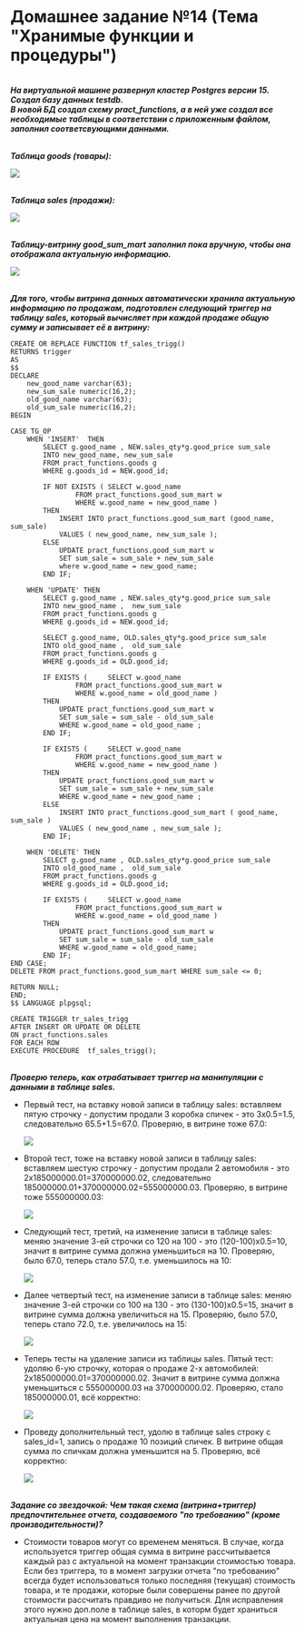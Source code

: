 # Домашнее задание №14 (Тема "Хранимые функции и процедуры")

<br>__*На виртуальной машине развернул кластер Postgres версии 15. Создал базу данных testdb.*__ 
<br>__*В новой БД создал схему pract_functions, а в ней уже создал все необходимые таблицы в соответствии с приложенным файлом, заполнил соответсвующими данными.*__

<br>__*Таблица goods (товары):*__

<img src="pic/goods.JPG" align="center" />

<br>__*Таблица sales (продажи):*__

<img src="pic/sales.JPG" align="center" />

<br>__*Таблицу-витрину good_sum_mart заполнил пока вручную, чтобы она отображала актуальную информацию.*__

<img src="pic/good_sum_mart.JPG" align="center" />

<br>__*Для того, чтобы витрина данных автоматически хранила актуальную информацию по продажам, подготовлен следующий триггер на таблицу sales, который вычисляет при каждой продаже общую сумму и записывает её в витрину:*__


````
CREATE OR REPLACE FUNCTION tf_sales_trigg()
RETURNS trigger
AS
$$
DECLARE 
	new_good_name varchar(63);
	new_sum_sale numeric(16,2); 
	old_good_name varchar(63);
	old_sum_sale numeric(16,2);
BEGIN

CASE TG_OP
	WHEN 'INSERT'  THEN 	
		SELECT g.good_name , NEW.sales_qty*g.good_price sum_sale
		INTO new_good_name, new_sum_sale 
		FROM pract_functions.goods g
		WHERE g.goods_id = NEW.good_id;

		IF NOT EXISTS ( SELECT w.good_name 
				FROM pract_functions.good_sum_mart w 
				WHERE w.good_name = new_good_name ) 
		THEN 
			INSERT INTO pract_functions.good_sum_mart (good_name, sum_sale) 
			VALUES ( new_good_name, new_sum_sale ); 
		ELSE
			UPDATE pract_functions.good_sum_mart w 
			SET sum_sale = sum_sale + new_sum_sale 
			where w.good_name = new_good_name;
		END IF; 

	WHEN 'UPDATE' THEN
		SELECT g.good_name , NEW.sales_qty*g.good_price sum_sale
		INTO new_good_name ,  new_sum_sale
		FROM pract_functions.goods g 
		WHERE g.goods_id = NEW.good_id;

		SELECT g.good_name, OLD.sales_qty*g.good_price sum_sale
		INTO old_good_name ,  old_sum_sale
		FROM pract_functions.goods g 
		WHERE g.goods_id = OLD.good_id;

		IF EXISTS ( 	SELECT w.good_name 
				FROM pract_functions.good_sum_mart w 
				WHERE w.good_name = old_good_name )
		THEN
			UPDATE pract_functions.good_sum_mart w
			SET sum_sale = sum_sale - old_sum_sale
			WHERE w.good_name = old_good_name ;
		END IF; 

		IF EXISTS ( 	SELECT w.good_name 
				FROM pract_functions.good_sum_mart w 
				WHERE w.good_name = new_good_name )
		THEN
			UPDATE pract_functions.good_sum_mart w
			SET sum_sale = sum_sale + new_sum_sale 
			WHERE w.good_name = new_good_name ;
		ELSE
			INSERT INTO pract_functions.good_sum_mart ( good_name, sum_sale ) 
			VALUES ( new_good_name , new_sum_sale );
		END IF;

	WHEN 'DELETE' THEN
		SELECT g.good_name , OLD.sales_qty*g.good_price sum_sale
		INTO old_good_name ,  old_sum_sale
		FROM pract_functions.goods g 
		WHERE g.goods_id = OLD.good_id;

		IF EXISTS ( 	SELECT w.good_name 
				FROM pract_functions.good_sum_mart w 
				WHERE w.good_name = old_good_name ) 
		THEN
			UPDATE pract_functions.good_sum_mart w
			SET sum_sale = sum_sale - old_sum_sale
			WHERE w.good_name = old_good_name;
		END IF;
END CASE;
DELETE FROM pract_functions.good_sum_mart WHERE sum_sale <= 0;

RETURN NULL;
END;
$$ LANGUAGE plpgsql;

CREATE TRIGGER tr_sales_trigg
AFTER INSERT OR UPDATE OR DELETE
ON pract_functions.sales
FOR EACH ROW
EXECUTE PROCEDURE  tf_sales_trigg();
````

<br>__*Проверю теперь, как отрабатывает триггер на манипуляции с данными в таблице sales.*__

* Первый тест, на вставку новой записи в таблицу sales: вставляем пятую строчку - допустим продали 3 коробка спичек - это  3х0.5=1.5, следовательно 65.5+1.5=67.0. Проверяю, в витрине тоже 67.0:

	<img src="pic/test_insert1.JPG" align="center" />

* Второй тест, тоже на вставку новой записи в таблицу sales: вставляем шестую строчку - допустим продали 2 автомобиля - это  2х185000000.01=370000000.02, следовательно 185000000.01+370000000.02=555000000.03. Проверяю, в витрине тоже 555000000.03:

	<img src="pic/test_insert2.JPG" align="center" />

* Следующий тест, третий, на изменение записи в таблице sales: меняю значение 3-ей строчки со 120 на 100 - это (120-100)х0.5=10, значит в витрине сумма должна уменьшиться на 10. Проверяю, было 67.0, теперь стало 57.0, т.е. уменьшилось на 10:

	<img src="pic/test_update1.JPG" align="center" />

* Далее четвертый тест, на изменение записи в таблице sales: меняю значение 3-ей строчки со 100 на 130 - это (130-100)х0.5=15, значит в витрине сумма должна увеличиться на 15. Проверяю, было 57.0, теперь стало 72.0, т.е. увеличилось на 15:

	<img src="pic/test_update2.JPG" align="center" />

* Теперь тесты на удаление записи из таблицы sales. Пятый тест: удоляю 6-ую строчку, которая о продаже 2-х автомобилей: 2х185000000.01=370000000.02. Значит в витрине сумма должна уменьшиться с 555000000.03 на 370000000.02. Проверяю, стало 185000000.01, всё корректно:

	<img src="pic/test_delete1.JPG" align="center" />

* Проведу дополнительный тест, удолю в таблице sales строку с sales_id=1, запись о продаже 10 позиций спичек. В витрине общая сумма по спичкам должна уменьшится на 5. Проверяю, всё корректно:

	<img src="pic/test_delete2.JPG" align="center" />

<br>__*Задание со звездочкой: Чем такая схема (витрина+триггер) предпочтительнее отчета, создаваемого "по требованию" (кроме производительности)?*__

* Стоимости товаров могут со временем меняться. В случае, когда используется триггер общая сумма в витрине рассчитывается каждый раз с актуальной на момент транзакции стоимостью товара. Если без триггера, то в момент загрузки отчета "по требованию" всегда будет использоваться только последняя (текущая) стоимость товара, и те продажи, которые были совершены ранее по другой стоимости рассчитать правдиво не получиться. Для исправления этого нужно доп.поле в таблице sales, в которм будет храниться актуальная цена на момент выполнения транзакции.   
